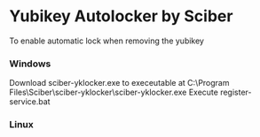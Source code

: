 
# Yubikey Autolocker by Sciber

To enable automatic lock when removing the yubikey

### Windows
Download sciber-yklocker.exe to execeutable at C:\Program Files\Sciber\sciber-yklocker\sciber-yklocker.exe
Execute register-service.bat

### Linux